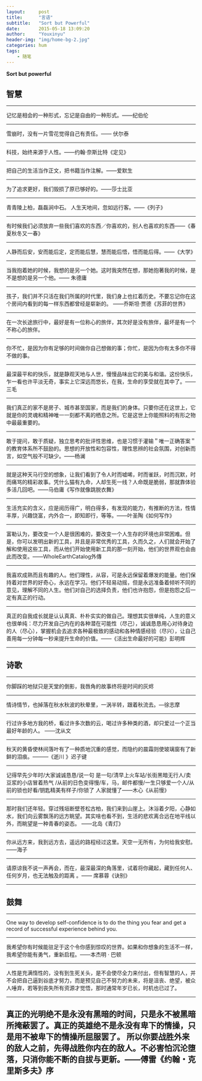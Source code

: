 ```yaml
---
layout:     post
title:      "言语"
subtitle:   "Sort but Powerful"
date:       2015-05-18 13:09:20
author:     "Youxinyu"
header-img: "img/home-bg-2.jpg"
categories: hum
tags:
    - 随笔
---
```


**Sort but powerful**


## 智慧

* * *

 记忆是相会的一种形式，忘记是自由的一种形式。——纪伯伦

* * *

雪崩时，没有一片雪花觉得自己有责任。—— 伏尔泰 

* * *

科技，始终来源于人性。——约翰·奈斯比特《定见》 

* * *

把自己的生活当作正文，把书籍当作注解。——爱默生
<!--more-->
* * *

为了追求更好，我们毁损了原已够好的。——莎士比亚 

* * *

青青陵上柏，磊磊涧中石。 人生天地间，忽如远行客。——《列子》 

* * *

有时候我们必须放弃一些我们喜欢的东西／你喜欢的，别人也喜欢的东西——《春夏秋冬又一春》 

* * *

人静而后安，安而能后定，定而能后慧，慧而能后悟，悟而能后得。——《大学》 

* * *

当我抱着她的时候，我想的是另一个她。这时我突然在想，那她抱著我的时候，是不是想的是另一个他。—— 朱德庸 

* * *

孩子，我们并不只活在我们所属的时代里，我们身上也扛着历史。不要忘记你在这个房间内看到的每一样东西都曾经是崭新的。 ——乔斯坦·贾德《苏菲的世界》

* * *

在一次长途旅行中，最好是有一位称心的旅伴，其次好是没有旅伴，最坏是有一个不称心的旅伴。

* * *

你不忙，是因为你有足够的时间做你自己想做的事；你忙，是因为你有太多你不得不做的事。

* * *

最深最平和的快乐，就是静观天地与人世，慢慢品味出它的美与和谐。这份快乐，乍一看也许平淡无奇，事实上它深远而悠长，在我，生命的享受就在其中了。——三毛

* * *

我们真正的家不是房子、城市甚至国家，而是我们的身体。只要你还在这世上，它就是你的灵魂和精神唯一一刻都不离的栖息之所。它是这世上你能照料的有形之物中最最重要的。

* * *

敢于提问，敢于质疑，独立思考的批评性思维，也是习惯于灌输＂唯一正确答案＂的教育体系所不鼓励的。思想的开放性和包容性，理性思辨的社会氛围，对创新而言，如空气般不可缺少。——杨澜

* * *

就是这种天马行空的想象，让我们看到了令人时而嘘唏，时而雀跃，时而沉默，时而痛骂的精彩故事。凭什么猫有九命，人却生死一线？人命既是脆弱，那就靠体验多活几回吧。——马伯庸《写作就像跳脱衣舞》

* * *
生活充实的含义，应是阅历得广，明白得多，有发现的能力，有推断的方法，性情丰厚，兴趣饶富，内外合一，即知即行，等等。——叶圣陶《如何写作》
* * * 

富勒认为，要改变一个人是很困难的，要改变一个人生存的环境也非常困难。但是，你可以发明出新的工具，并且是非常优秀的工具，久而久之，人们就会开始了解和使用这些工具，而从他们开始使用新工具的那一刻开始，他们的世界观也会由此而改变。——WholeEarthCatalog外傳

* * *

我喜欢成熟而且有趣的人。他们理性，从容，可是永远保留着爆发的能量。他们保持着对世界的好奇心，永远在学习。他们不轻易动摇，但是永远准备着倾听不同的意见，理解不同的人生。他们对自己的选择负责，他们也许抱怨，但是抱怨之后一定有真正的行动。

* * *

真正的自我成长就是认认真真、朴朴实实的做自己。理想其实很单纯，人生的意义也很单纯：尽力开发自己内在的各种潜在可能性（尽己），诚诚恳恳用心对待身边的人（尽心），掌握机会去追求各种最极致的感动和各种情感经验（尽兴），让自己善用每一分钟每一秒来提升生命的价值。——《活出生命最好的可能》彭明辉

---

## 诗歌

* * *

你脚踩的地狱只是天堂的倒影，我唇角的故事终将是时间的灰烬 

* * *

情诗情节，也掉落在秋水秋波的秋晕里，一涡半转，跟着秋流去。—徐志摩

* * *

行过许多地方我的桥，看过许多次数的云，喝过许多种类的酒，却只爱过一个正当最好年龄的人。 ——沈从文

* * *

秋天的黄昏使林间落叶有了一种质地沉重的感觉，而隐约的晨霜则使玻璃窗有了新鲜的泪痕。———《逝川 》迟子键

* * *

记得早先少年时/大家诚诚恳恳/说一句 是一句/清早上火车站/长街黑暗无行人/卖豆浆的小店冒着热气 /从前的日色变得慢/车，马，邮件都慢/一生只够爱一个人/从前的锁也好看/钥匙精美有样子/你锁了 人家就懂了——木心《从前慢》

* * *

那时我们还年轻。穿过残垣断壁苍松古柏，我们来到山崖上。沐浴着夕阳，心静如水，我们向云雾飘荡的远方眺望。其实啥也看不到，生活的悲欢离合远在地平线以外，而眺望是一种青春的姿态。 ——北岛《青灯》

* * *

你从远方来，我到远方去，遥远的路程经过这里。天空一无所有，为何给我安慰。——海子

* * *

请原谅我不说一声再会，而在，最深最深的角落里，试着将你藏起，藏到任何人、任何岁月，也无法触及的距离 。—— 席慕蓉《诀别》

* * *

## 鼓舞

* * *

One way to develop self-confidence is to do the thing you fear and get a record of successful experience behind you.

* * *

我希望你有时候能驻足于这个令你感到惊叹的世界。如果和你想象的生活不一样，我希望你能有勇气，重新启程。——本杰明 · 巴顿

* * *

人性是充满惰性的，没有到生死关头，是不会使尽全力来付出，但有智慧的人，并不会把自己逼到谷底才努力，而是预见自己不努力的未来，将是沮丧、绝望，被众人唾弃，若等到丧失所有资源才觉悟，那时通常年岁已长，时机也已过了。

* * *
真正的光明绝不是永没有黑暗的时间，只是永不被黑暗所掩蔽罢了。真正的英雄绝不是永没有卑下的情操，只是用不被卑下的情操所屈服罢了。
所以你要战胜外来的敌人之前，先得战胜你内在的敌人。不必害怕沉沦堕落，只消你能不断的自拔与更新。——傅雷《约翰・克里斯多夫》序
---